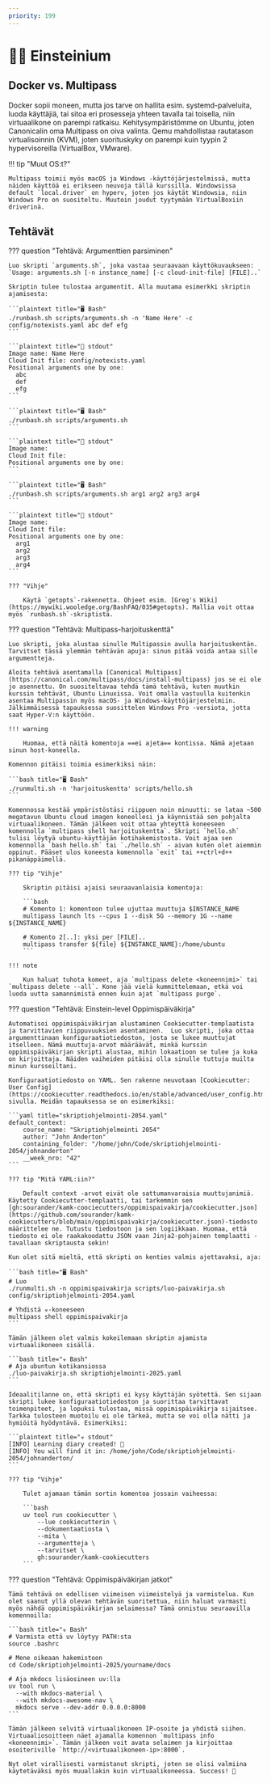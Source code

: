 ```yaml
---
priority: 199
---
```


# 👨‍🔬 Einsteinium

## Docker vs. Multipass

Docker sopii moneen, mutta jos tarve on hallita esim. systemd-palveluita, luoda käyttäjiä, tai sitoa eri prosesseja yhteen tavalla tai toisella, niin virtuaalikone on parempi ratkaisu. Kehitysympäristömme on Ubuntu, joten Canonicalin oma Multipass on oiva valinta. Qemu mahdollistaa rautatason virtualisoinnin (KVM), joten suorituskyky on parempi kuin tyypin 2 hypervisoreilla (VirtualBox, VMware).

!!! tip "Muut OS:t?"

    Multipass toimii myös macOS ja Windows -käyttöjärjestelmissä, mutta näiden käyttöä ei erikseen neuvoja tällä kurssilla. Windowsissa default `local.driver` on hyperv, joten jos käytät Windowsia, niin Windows Pro on suositeltu. Muutoin joudut tyytymään VirtualBoxiin driverinä.

## Tehtävät

??? question "Tehtävä: Argumenttien parsiminen"

    Luo skripti `arguments.sh`, joka vastaa seuraavaan käyttökuvaukseen: `Usage: arguments.sh [-n instance_name] [-c cloud-init-file] [FILE]..`
    
    Skriptin tulee tulostaa argumentit. Alla muutama esimerkki skriptin ajamisesta:

    ```plaintext title="🖥️ Bash"
    ./runbash.sh scripts/arguments.sh -n 'Name Here' -c config/notexists.yaml abc def efg
    ```

    ```plaintext title="🐳 stdout"
    Image name: Name Here
    Cloud Init file: config/notexists.yaml
    Positional arguments one by one: 
      abc
      def
      efg
    ```

    ```plaintext title="🖥️ Bash"
    ./runbash.sh scripts/arguments.sh
    ```

    ```plaintext title="🐳 stdout"
    Image name:
    Cloud Init file:
    Positional arguments one by one: 
    ```

    ```plaintext title="🖥️ Bash"
    ./runbash.sh scripts/arguments.sh arg1 arg2 arg3 arg4
    ```

    ```plaintext title="🐳 stdout"
    Image name:
    Cloud Init file:
    Positional arguments one by one:
      arg1
      arg2
      arg3
      arg4
    ```

    ??? "Vihje"

        Käytä `getopts`-rakennetta. Ohjeet esim. [Greg's Wiki](https://mywiki.wooledge.org/BashFAQ/035#getopts). Mallia voit ottaa myös `runbash.sh`-skriptistä.


??? question "Tehtävä: Multipass-harjoituskenttä"

    Luo skripti, joka alustaa sinulle Multipassin avulla harjoituskentän. Tarvitset tässä ylemmän tehtävän apuja: sinun pitää voida antaa sille argumentteja.

    Aloita tehtävä asentamalla [Canonical Multipass](https://canonical.com/multipass/docs/install-multipass) jos se ei ole jo asennettu. On suositeltavaa tehdä tämä tehtävä, kuten muutkin kurssin tehtävät, Ubuntu Linuxissa. Voit omalla vastuulla kuitenkin asentaa Multipassin myös macOS- ja Windows-käyttöjärjestelmiin. Jälkimmäisessä tapauksessa suosittelen Windows Pro -versiota, jotta saat Hyper-V:n käyttöön.

    !!! warning

        Huomaa, että näitä komentoja ==ei ajeta== kontissa. Nämä ajetaan sinun host-koneella.

    Komennon pitäisi toimia esimerkiksi näin:

    ```bash title="🖥️ Bash"
    ./runmulti.sh -n 'harjoituskentta' scripts/hello.sh
    ```

    Komennossa kestää ympäristöstäsi riippuen noin minuutti: se lataa ~500 megatavun Ubuntu cloud imagen koneellesi ja käynnistää sen pohjalta virtuaalikoneen. Tämän jälkeen voit ottaa yhteyttä koneeseen komennolla `multipass shell harjoituskentta`. Skripti `hello.sh` tulisi löytyä ubuntu-käyttäjän kotihakemistosta. Voit ajaa sen komennolla `bash hello.sh` tai `./hello.sh` - aivan kuten olet aiemmin oppinut. Pääset ulos koneesta komennolla `exit` tai ++ctrl+d++ pikanäppäimellä.

    ??? tip "Vihje"

        Skriptin pitäisi ajaisi seuraavanlaisia komentoja:

        ```bash
        # Komento 1: komentoon tulee ujuttaa muuttuja $INSTANCE_NAME
        multipass launch lts --cpus 1 --disk 5G --memory 1G --name ${INSTANCE_NAME}

        # Komento 2[..]: yksi per [FILE]..
        multipass transfer ${file} ${INSTANCE_NAME}:/home/ubuntu
        ```

    !!! note

        Kun haluat tuhota komeet, aja `multipass delete <koneennimi>` tai `multipass delete --all`. Kone jää vielä kummittelemaan, etkä voi luoda uutta samannimistä ennen kuin ajat `multipass purge`.

??? question "Tehtävä: Einstein-level Oppimispäiväkirja"

    Automatisoi oppimispäiväkirjan alustaminen Cookiecutter-templaatista ja tarvittavien riippuvuuksien asentaminen.  Luo skripti, joka ottaa argumenttinaan konfiguraatiotiedoston, josta se lukee muuttujat itselleen. Nämä muuttuja-arvot määräävät, minkä kurssin oppimispäiväkirjan skripti alustaa, mihin lokaatioon se tulee ja kuka on kirjoittaja. Näiden vaiheiden pitäisi olla sinulle tuttuja muilta minun kursseiltani.

    Konfiguraatiotiedosto on YAML. Sen rakenne neuvotaan [Cookiecutter: User Config](https://cookiecutter.readthedocs.io/en/stable/advanced/user_config.html)-sivulla. Meidän tapauksessa se on esimerkiksi:

    ```yaml title="skriptiohjelmointi-2054.yaml"
    default_context:
        course_name: "Skriptiohjelmointi 2054"
        author: "John Anderton"
        containing_folder: "/home/john/Code/skriptiohjelmointi-2054/johnanderton"
        __week_nro: "42"
    ```

    ??? tip "Mitä YAML:iin?"
    
        Default context -arvot eivät ole sattumanvaraisia muuttujanimiä. Käytetty Cookiecutter-templaatti, tai tarkemmin sen [gh:sourander/kamk-coociecutters/oppimispaivakirja/cookiecutter.json](https://github.com/sourander/kamk-cookiecutters/blob/main/oppimispaivakirja/cookiecutter.json)-tiedosto määrittelee ne. Tutustu tiedostoon ja sen logiikkaan. Huomaa, että tiedosto ei ole raakakoodattu JSON vaan Jinja2-pohjainen templaatti - tavallaan skriptausta sekin!

    Kun olet sitä mieltä, että skripti on kenties valmis ajettavaksi, aja:

    ```bash title="🖥️ Bash"
    # Luo
    ./runmulti.sh -n oppimispaivakirja scripts/luo-paivakirja.sh config/skriptiohjelmointi-2054.yaml

    # Yhdistä ☣️-koneeseen
    multipass shell oppimispaivakirja
    ```

    Tämän jälkeen olet valmis kokeilemaan skriptin ajamista virtuaalikoneen sisällä.

    ```bash title="☣️ Bash"
    # Aja ubuntun kotikansiossa
    ./luo-paivakirja.sh skriptiohjelmointi-2025.yaml
    ```

    Ideaalitilanne on, että skripti ei kysy käyttäjän syötettä. Sen sijaan skripti lukee konfiguraatiotiedoston ja suorittaa tarvittavat toimenpiteet, ja lopuksi tulostaa, missä oppimispäiväkirja sijaitsee. Tarkka tulosteen muotoilu ei ole tärkeä, mutta se voi olla nätti ja hymiöitä hyödyntävä. Esimerkiksi:

    ```plaintext title="☣️ stdout"
    [INFO] Learning diary created! 🥳
    [INFO] You will find it in: /home/john/Code/skriptiohjelmointi-2054/johnanderton/
    ```

    ??? tip "Vihje"

        Tulet ajamaan tämän sortin komentoa jossain vaiheessa:

        ```bash
        uv tool run cookiecutter \
            --lue cookiecutterin \
            --dokumentaatiosta \
            --mita \
            --argumentteja \
            --tarvitset \
            gh:sourander/kamk-cookiecutters
        ```

??? question "Tehtävä: Oppimispäiväkirjan jatkot"

    Tämä tehtävä on edellisen viimeisen viimeistelyä ja varmistelua. Kun olet saanut yllä olevan tehtävän suoritettua, niin haluat varmasti myös nähdä oppimispäiväkirjan selaimessa? Tämä onnistuu seuraavilla komennoilla:

    ```bash title="☣️ Bash"
    # Varmista että uv löytyy PATH:sta
    source .bashrc 

    # Mene oikeaan hakemistoon
    cd Code/skriptiohjelmointi-2025/yourname/docs

    # Aja mkdocs lisäosineen uv:lla
    uv tool run \
      --with mkdocs-material \
      --with mkdocs-awesome-nav \
      mkdocs serve --dev-addr 0.0.0.0:8000
    ```

    Tämän jälkeen selvitä virtuaalikoneen IP-osoite ja yhdistä siihen. Virtuaaliosoitteen näet ajamalla komennon `multipass info <koneennimi>`. Tämän jälkeen voit avata selaimen ja kirjoittaa osoiteriville `http://<virtuaalikoneen-ip>:8000`.

    Nyt olet virallisesti varmistanut skripti, joten se olisi valmiina käytetäväksi myös muuallakin kuin virtuaalikoneessa. Success! 🎉